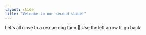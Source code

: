 ```yaml
---
layout: slide
title: "Welcome to our second slide!"
---
```

Let's all move to a rescue dog farm 🐶
Use the left arrow to go back!
